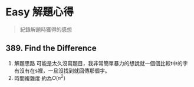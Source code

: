 # Easy 解題心得
> 紀錄解題時獲得的感想

## 389. Find the Difference
1. 解題思路
    可能是太久沒寫題目，我非常簡單暴力的想說就一個個比較t中的字有沒有在s裡，一旦沒找到就回傳那個字。
2. 時間複雜度
    約為$O(n^2)$
